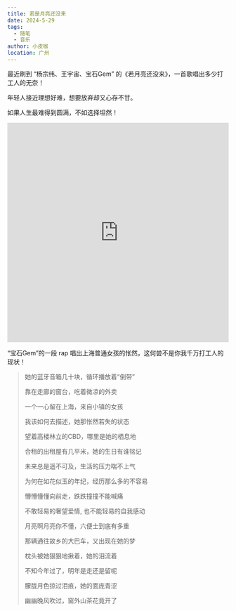 ```yaml
---
title: 若是月亮还没来
date: 2024-5-29
tags:
  - 随笔
  - 音乐
author: 小皮咖
location: 广州
---
```


最近刷到 “杨宗纬、王宇宙、宝石Gem” 的《若月亮还没来》，一首歌唱出多少打工人的无奈！

年轻人接近理想好难，想要放弃却又心存不甘。

如果人生最难得到圆满，不如选择坦然！
<!-- more -->

<tongji/>

<iframe src="https://player.bilibili.com/player.html?aid=BV1nx4y1n7Wm&bvid=BV1nx4y1n7Wm&page=1&high_quality=1&danmaku=0" allowfullscreen="allowfullscreen" width="100%" height="500" scrolling="no" frameborder="0" sandbox="allow-top-navigation allow-same-origin allow-forms allow-scripts"></iframe>


“宝石Gem”的一段 rap 唱出上海普通女孩的怅然，这何尝不是你我千万打工人的现状！

> 她的蓝牙音箱几十块，循环播放着“倒带”
>
> 靠在走廊的窗台，吃着微凉的外卖
> 
> 一个一心留在上海，来自小镇的女孩
> 
> 我该如何去描述，她那怅然若失的状态
> 
> 望着高楼林立的CBD，哪里是她的栖息地
> 
> 合租的出租屋有几平米，她的生日有谁铭记
> 
> 未来总是遥不可及，生活的压力喘不上气
> 
> 为何在如花似玉的年纪，经历那么多的不容易
> 
> 懵懵懂懂向前走，跌跌撞撞不能喊痛
> 
> 不敢轻易的奢望爱情, 也不能轻易的自我感动
> 
> 月亮啊月亮你不懂，六便士到底有多重
> 
> 那辆通往故乡的大巴车，又出现在她的梦
> 
> 枕头被她狠狠地揪着，她的泪流着
> 
> 不知今年过了，明年是走还是留呢
> 
> 朦胧月色掠过泪痕，她的面庞青涩
> 
> 幽幽晚风吹过，窗外山茶花竟开了



<comment/>
